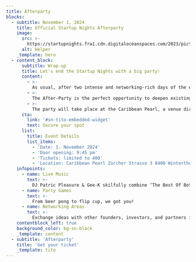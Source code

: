 ```yaml
---
title: Afterparty
blocks:
  - subtitle: November 1, 2024
    title: Official Startup Nights Afterparty
    image:
      src: >-
        https://startupnights.fra1.cdn.digitaloceanspaces.com/2023/pictures/2023-afterparty.png
      alt: Helper
    _template: hero
  - content_block:
      subtitle: Wrap-up
      title: Let's end the Startup Nights with a big party!
      content:
        - >-
          As usual, after two intense and networking-rich days of the expo, the obligatory After-Party will take place on Friday evening. This year, we've planned something special: the official After-Party of the Startup Nights will be held at a separate location. With this, we aim to offer you an even better party experience in a suitable environment with higher quality.
        - >-
          The After-Party is the perfect opportunity to deepen existing connections and make new ones. We want to use this opportunity to reflect on the past two days of the expo, celebrate, and wrap up the Startup Nights in a relaxed atmosphere. Many other founders will be there, eager to network in a casual setting and toast to two successful days.
        - >-
          The party will take place at the Caribbean Pearl, a venue directly at Winterthur train station. Spaces are limited, so make sure to secure your ticket for this year's After-Party as soon as possible!
      cta:
        link: '#sn-tito-embedded-widget'
        text: Secure your spot
      list:
        title: Event Details
        list_items:
          - 'Date: 1. November 2024'
          - 'Door opening: 9:45 pm'
          - 'Tickets: limited to 400'
          - 'Location: Caribbean Pearl Zürcher Strasse 3 8400 Winterthur'
    infopoints:
      - name: Live Music
        text: >-
          DJ Patric Pleasure & Gee-K skilfully combine ‘The Best Of Both Worlds’ by merging live music and DJ set as ‘DJandGuitar’ to create a rousing performance. This creates the feeling of a live band - simply with a more diverse selection of songs and different music genres from RnB & Soul to Hip Hop to Disco & Funk to Rock, chart hits and pumping NuDisco beats.
      - name: Party Games
        text: >-
          From beer pong to flip cup, we got you!
      - name: Networking Areas
        text: >-
          Exchange ideas with other founders, investors, and partners in a relaxed atmosphere
    contentblock_left: true
    background_color: bg-sn-black
    _template: content
  - subtitle: 'Afterparty'
    title: 'Get your ticket'
    _template: tito
---
```


